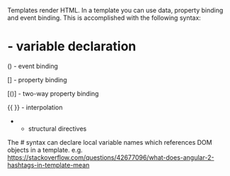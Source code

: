 Templates render HTML. In a template you can use data, property binding and event binding. This is accomplished with the following syntax:

# - variable declaration

() - event binding

[] - property binding

[()] - two-way property binding

{{ }} - interpolation

* - structural directives

The # syntax can declare local variable names which references DOM objects in a template. e.g.
https://stackoverflow.com/questions/42677096/what-does-angular-2-hashtags-in-template-mean
